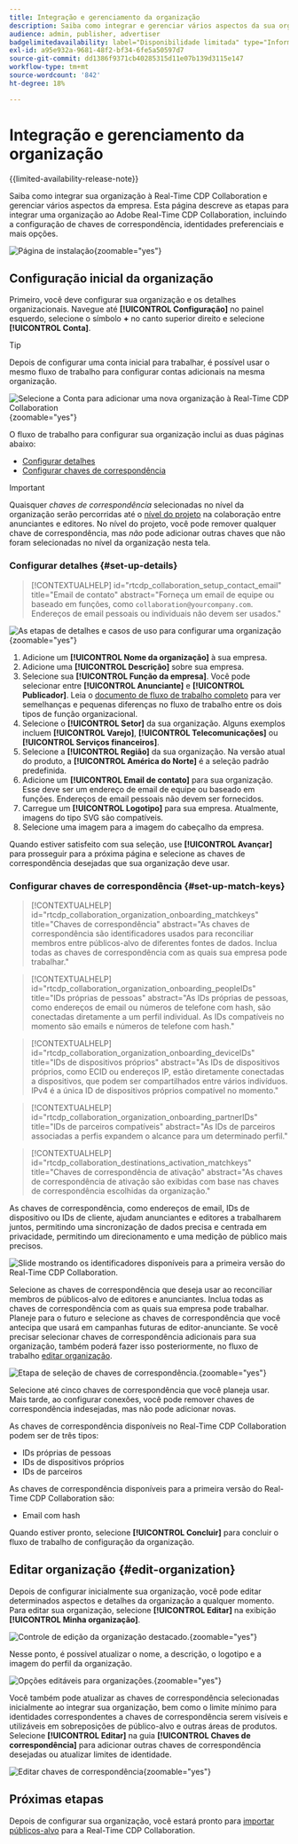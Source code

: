 ```yaml
---
title: Integração e gerenciamento da organização
description: Saiba como integrar e gerenciar vários aspectos da sua organização no Real-Time CDP Collaboration
audience: admin, publisher, advertiser
badgelimitedavailability: label="Disponibilidade limitada" type="Informative" url="https://helpx.adobe.com/legal/product-descriptions/real-time-customer-data-platform-collaboration.html newtab=true"
exl-id: a95e932a-9681-48f2-bf34-6fe5a50597d7
source-git-commit: dd1386f9371cb40285315d11e07b139d3115e147
workflow-type: tm+mt
source-wordcount: '842'
ht-degree: 18%

---
```


# Integração e gerenciamento da organização

{{limited-availability-release-note}}

Saiba como integrar sua organização à Real-Time CDP Collaboration e gerenciar vários aspectos da empresa. Esta página descreve as etapas para integrar uma organização ao Adobe Real-Time CDP Collaboration, incluindo a configuração de chaves de correspondência, identidades preferenciais e mais opções.

![Página de instalação](/help/assets/setup/manage-organization/my-organization.png){zoomable="yes"}

## Configuração inicial da organização

Primeiro, você deve configurar sua organização e os detalhes organizacionais. Navegue até **[!UICONTROL Configuração]** no painel esquerdo, selecione o símbolo **+** no canto superior direito e selecione **[!UICONTROL Conta]**.

>[!TIP]
>
>Depois de configurar uma conta inicial para trabalhar, é possível usar o mesmo fluxo de trabalho para configurar contas adicionais na mesma organização.

![Selecione a Conta para adicionar uma nova organização à Real-Time CDP Collaboration](/help/assets/setup/manage-organization/add-new-account.png){zoomable="yes"}

O fluxo de trabalho para configurar sua organização inclui as duas páginas abaixo:

* [Configurar detalhes](#set-up-details)
* [Configurar chaves de correspondência](#set-up-match-keys)

>[!IMPORTANT]
>
>Quaisquer *chaves de correspondência* selecionadas no nível da organização serão percorridas até o [nível do projeto](/help/guide/collaborate/manage-projects.md) na colaboração entre anunciantes e editores. No nível do projeto, você pode remover qualquer chave de correspondência, mas *não* pode adicionar outras chaves que não foram selecionadas no nível da organização nesta tela.

### Configurar detalhes {#set-up-details}

>[!CONTEXTUALHELP]
>id="rtcdp_collaboration_setup_contact_email"
>title="Email de contato"
>abstract="Forneça um email de equipe ou baseado em funções, como `collaboration@yourcompany.com`. Endereços de email pessoais ou individuais não devem ser usados."

![As etapas de detalhes e casos de uso para configurar uma organização](/help/assets/setup/manage-organization/add-organization-details.png){zoomable="yes"}

1. Adicione um **[!UICONTROL Nome da organização]** à sua empresa.
2. Adicione uma **[!UICONTROL Descrição]** sobre sua empresa.
3. Selecione sua **[!UICONTROL Função da empresa]**. Você pode selecionar entre **[!UICONTROL Anunciante]** e **[!UICONTROL Publicador]**. Leia o [documento de fluxo de trabalho completo](/help/guide/end-to-end-workflow.md) para ver semelhanças e pequenas diferenças no fluxo de trabalho entre os dois tipos de função organizacional.
4. Selecione o **[!UICONTROL Setor]** da sua organização. Alguns exemplos incluem **[!UICONTROL Varejo]**, **[!UICONTROL Telecomunicações]** ou **[!UICONTROL Serviços financeiros]**.
5. Selecione a **[!UICONTROL Região]** da sua organização. Na versão atual do produto, a **[!UICONTROL América do Norte]** é a seleção padrão predefinida.
6. Adicione um **[!UICONTROL Email de contato]** para sua organização. Esse deve ser um endereço de email de equipe ou baseado em funções. Endereços de email pessoais não devem ser fornecidos.
7. Carregue um **[!UICONTROL Logotipo]** para sua empresa. Atualmente, imagens do tipo SVG são compatíveis.
8. Selecione uma imagem para a imagem do cabeçalho da empresa.

Quando estiver satisfeito com sua seleção, use **[!UICONTROL Avançar]** para prosseguir para a próxima página e selecione as chaves de correspondência desejadas que sua organização deve usar.

### Configurar chaves de correspondência {#set-up-match-keys}

>[!CONTEXTUALHELP]
>id="rtcdp_collaboration_organization_onboarding_matchkeys"
>title="Chaves de correspondência"
>abstract="As chaves de correspondência são identificadores usados para reconciliar membros entre públicos-alvo de diferentes fontes de dados. Inclua todas as chaves de correspondência com as quais sua empresa pode trabalhar."

>[!CONTEXTUALHELP]
>id="rtcdp_collaboration_organization_onboarding_peopleIDs"
>title="IDs próprias de pessoas"
>abstract="As IDs próprias de pessoas, como endereços de email ou números de telefone com hash, são conectadas diretamente a um perfil individual. As IDs compatíveis no momento são emails e números de telefone com hash."

>[!CONTEXTUALHELP]
>id="rtcdp_collaboration_organization_onboarding_deviceIDs"
>title="IDs de dispositivos próprios"
>abstract="As IDs de dispositivos próprios, como ECID ou endereços IP, estão diretamente conectadas a dispositivos, que podem ser compartilhados entre vários indivíduos. IPv4 é a única ID de dispositivos próprios compatível no momento."

>[!CONTEXTUALHELP]
>id="rtcdp_collaboration_organization_onboarding_partnerIDs"
>title="IDs de parceiros compatíveis"
>abstract="As IDs de parceiros associadas a perfis expandem o alcance para um determinado perfil."

>[!CONTEXTUALHELP]
>id="rtcdp_collaboration_destinations_activation_matchkeys"
>title="Chaves de correspondência de ativação"
>abstract="As chaves de correspondência de ativação são exibidas com base nas chaves de correspondência escolhidas da organização."

As chaves de correspondência, como endereços de email, IDs de dispositivo ou IDs de cliente, ajudam anunciantes e editores a trabalharem juntos, permitindo uma sincronização de dados precisa e centrada em privacidade, permitindo um direcionamento e uma medição de público mais precisos.

![Slide mostrando os identificadores disponíveis para a primeira versão do Real-Time CDP Collaboration.](/help/assets/setup/manage-organization/available-identifiers.png)

Selecione as chaves de correspondência que deseja usar ao reconciliar membros de públicos-alvo de editores e anunciantes. Inclua todas as chaves de correspondência com as quais sua empresa pode trabalhar. Planeje para o futuro e selecione as chaves de correspondência que você antecipa que usará em campanhas futuras de editor-anunciante. Se você precisar selecionar chaves de correspondência adicionais para sua organização, também poderá fazer isso posteriormente, no fluxo de trabalho [editar organização](#edit-organization).

![Etapa de seleção de chaves de correspondência.](/help/assets/setup/manage-organization/add-organization-match-keys.png){zoomable="yes"}

Selecione até cinco chaves de correspondência que você planeja usar. Mais tarde, ao configurar conexões, você pode remover chaves de correspondência indesejadas, mas não pode adicionar novas.

As chaves de correspondência disponíveis no Real-Time CDP Collaboration podem ser de três tipos:

* IDs próprias de pessoas
* IDs de dispositivos próprios
* IDs de parceiros

As chaves de correspondência disponíveis para a primeira versão do Real-Time CDP Collaboration são:

* Email com hash

<!--

not available in the Limited GA release

* Hashed phone
* IPv4

-->

Quando estiver pronto, selecione **[!UICONTROL Concluir]** para concluir o fluxo de trabalho de configuração da organização.

## Editar organização {#edit-organization}

Depois de configurar inicialmente sua organização, você pode editar determinados aspectos e detalhes da organização a qualquer momento. Para editar sua organização, selecione **[!UICONTROL Editar]** na exibição **[!UICONTROL Minha organização]**.

![Controle de edição da organização destacado.](/help/assets/setup/manage-organization/edit-organization.png){zoomable="yes"}

Nesse ponto, é possível atualizar o nome, a descrição, o logotipo e a imagem do perfil da organização.

![Opções editáveis para organizações.](/help/assets/setup/manage-organization/editable-options.png){zoomable="yes"}

Você também pode atualizar as chaves de correspondência selecionadas inicialmente ao integrar sua organização, bem como o limite mínimo para identidades correspondentes a chaves de correspondência serem visíveis e utilizáveis em sobreposições de público-alvo e outras áreas de produtos. Selecione **[!UICONTROL Editar]** na guia **[!UICONTROL Chaves de correspondência]** para adicionar outras chaves de correspondência desejadas ou atualizar limites de identidade.

![Editar chaves de correspondência](/help/assets/setup/manage-organization/edit-match-keys.png){zoomable="yes"}

## Próximas etapas

Depois de configurar sua organização, você estará pronto para [importar públicos-alvo](/help/guide/setup/onboard-audiences.md) para a Real-Time CDP Collaboration.

